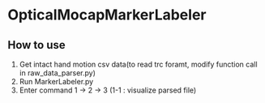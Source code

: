 # OpticalMocapMarkerLabeler
## How to use
1. Get intact hand motion csv data(to read trc foramt, modify function call in raw_data_parser.py)
2. Run MarkerLabeler.py
3. Enter command 1 -> 2 -> 3 (1-1 : visualize parsed file)
